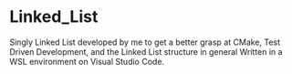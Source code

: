 # Linked_List
Singly Linked List developed by me to get a better grasp at CMake, Test Driven Development, and the Linked List structure in general
Written in a WSL environment on Visual Studio Code.
